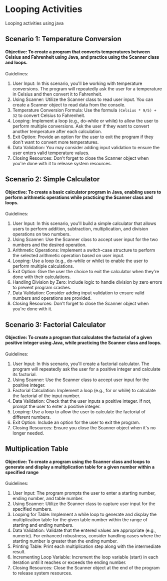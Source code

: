 # Looping Activities
Looping activities using java
## Scenario 1: Temperature Conversion
#### Objective: To create a program that converts temperatures between Celsius and Fahrenheit using Java, and practice using the Scanner class and loops.

Guidelines:

1. User Input: In this scenario, you'll be working with temperature conversions. The program will repeatedly ask the user for a temperature in Celsius and then convert it to Fahrenheit.
2. Using Scanner: Utilize the Scanner class to read user input. You can create a Scanner object to read data from the console.
3. Temperature Conversion Formula: Use the formula `(Celsius * 9/5) + 32` to convert Celsius to Fahrenheit.
4. Looping: Implement a loop (e.g., do-while or while) to allow the user to perform multiple conversions. Ask the user if they want to convert another temperature after each calculation.
5. Exit Option: Provide an option for the user to exit the program if they don't want to convert more temperatures.
6. Data Validation: You may consider adding input validation to ensure the user enters valid temperature values.
7. Closing Resources: Don't forget to close the Scanner object when you're done with it to release system resources.


## Scenario 2: Simple Calculator
#### Objective: To create a basic calculator program in Java, enabling users to perform arithmetic operations while practicing the Scanner class and loops.
Guidelines:

1. User Input: In this scenario, you'll build a simple calculator that allows users to perform addition, subtraction, multiplication, and division operations on two numbers.
2. Using Scanner: Use the Scanner class to accept user input for the two numbers and the desired operation.
3. Arithmetic Operations: Implement a switch-case structure to perform the selected arithmetic operation based on user input.
4. Looping: Use a loop (e.g., do-while or while) to enable the user to perform multiple calculations.
5. Exit Option: Give the user the choice to exit the calculator when they're done with their calculations.
6. Handling Division by Zero: Include logic to handle division by zero errors to prevent program crashes.
7. Data Validation: Consider adding input validation to ensure valid numbers and operations are provided.
8. Closing Resources: Don't forget to close the Scanner object when you're done with it.

## Scenario 3: Factorial Calculator
#### Objective: To create a program that calculates the factorial of a given positive integer using Java, while practicing the Scanner class and loops.

Guidelines:

1. User Input: In this scenario, you'll create a factorial calculator. The program will repeatedly ask the user for a positive integer and calculate its factorial.
2. Using Scanner: Use the Scanner class to accept user input for the positive integer.
3. Factorial Calculation: Implement a loop (e.g., for or while) to calculate the factorial of the input number.
4. Data Validation: Check that the user inputs a positive integer. If not, prompt the user to enter a positive integer.
5. Looping: Use a loop to allow the user to calculate the factorial of different numbers.
6. Exit Option: Include an option for the user to exit the program.
7. Closing Resources: Ensure you close the Scanner object when it's no longer needed.

## Multiplication Table
#### Objective: To create a program using the Scanner class and loops to generate and display a multiplication table for a given number within a specified range


Guidelines: 

1. User Input: The program prompts the user to enter a starting number, ending number, and table number.
2. Using Scanner: Utilize the Scanner class to capture user input for the specified numbers.
3. Looping for Table: Implement a while loop to generate and display the multiplication table for the given table number within the range of starting and ending numbers.
4. Data Validation: Validate that the entered values are appropriate (e.g., numeric). For enhanced robustness, consider handling cases where the starting number is greater than the ending number.
5. Printing Table: Print each multiplication step along with the intermediate result.
6. Incrementing Loop Variable: Increment the loop variable (start) in each iteration until it reaches or exceeds the ending number.
7. Closing Resources: Close the Scanner object at the end of the program to release system resources.
